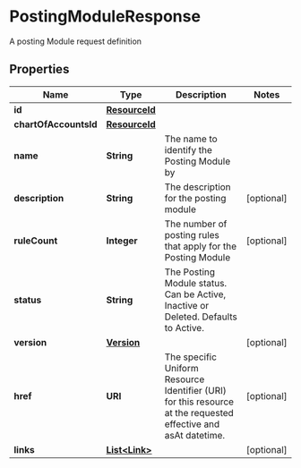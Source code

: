 

# PostingModuleResponse

A posting Module request definition

## Properties

| Name | Type | Description | Notes |
|------------ | ------------- | ------------- | -------------|
|**id** | [**ResourceId**](ResourceId.md) |  |  |
|**chartOfAccountsId** | [**ResourceId**](ResourceId.md) |  |  |
|**name** | **String** | The name to identify the Posting Module by |  |
|**description** | **String** | The description for the posting module |  [optional] |
|**ruleCount** | **Integer** | The number of posting rules that apply for the Posting Module |  [optional] |
|**status** | **String** | The Posting Module status. Can be Active, Inactive or Deleted. Defaults to Active. |  |
|**version** | [**Version**](Version.md) |  |  [optional] |
|**href** | **URI** | The specific Uniform Resource Identifier (URI) for this resource at the requested effective and asAt datetime. |  [optional] |
|**links** | [**List&lt;Link&gt;**](Link.md) |  |  [optional] |



